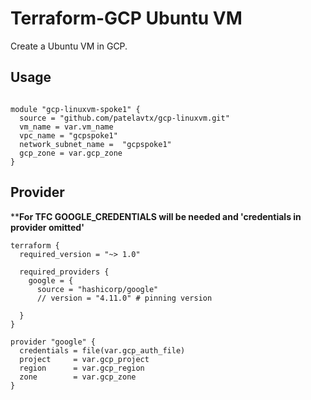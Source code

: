 # Terraform-GCP Ubuntu VM

Create a Ubuntu VM in GCP.


## Usage


```

module "gcp-linuxvm-spoke1" {
  source = "github.com/patelavtx/gcp-linuxvm.git"
  vm_name = var.vm_name
  vpc_name = "gcpspoke1"
  network_subnet_name =  "gcpspoke1"
  gcp_zone = var.gcp_zone
}
```

## Provider 

****For TFC GOOGLE_CREDENTIALS will be needed and 'credentials in provider omitted'**




```
terraform {
  required_version = "~> 1.0"

  required_providers {
    google = {
      source = "hashicorp/google"
      // version = "4.11.0" # pinning version
    
  }
}

provider "google" {
  credentials = file(var.gcp_auth_file)  
  project     = var.gcp_project
  region      = var.gcp_region
  zone        = var.gcp_zone
}
```